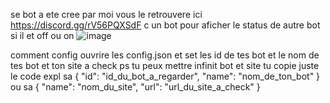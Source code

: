 se bot a ete cree par moi vous le retrouvere ici https://discord.gg/rV56PQXSdF c un bot pour aficher le status de autre bot si il et off ou on ![image](https://github.com/user-attachments/assets/394288dc-4bf6-4531-926c-2a6d40f333b4)

comment config ouvrire les config.json et set les id de tes bot et le nom de tes bot et ton site a check 
 ps tu peux mettre infinit bot et site tu copie juste le code expl sa     { "id": "id_du_bot_a_regarder", "name": "nom_de_ton_bot" } ou sa     { "name": "nom_du_site", "url": "url_du_site_a_check" }
